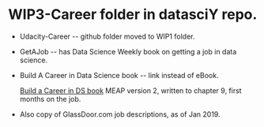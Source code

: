 #  WIP3-Career folder in datasciY repo.  

  * Udacity-Career -- github folder moved to WIP1 folder. 
  
  * GetAJob -- has Data Science Weekly book on getting a job in data science.  
  
  * Build A Career in Data Science book -- link instead of eBook.
    
    [Build a Career in DS book](https://www.manning.com/books/build-a-career-in-data-science) MEAP version 2, written to chapter 9, first months on the job.  

  * Also copy of GlassDoor.com job descriptions, as of Jan 2019.
 
 